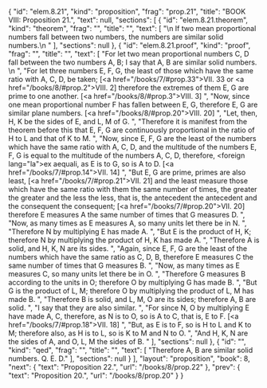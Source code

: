 {
  "id": "elem.8.21",
  "kind": "proposition",
  "frag": "prop.21",
  "title": "BOOK VIII: Proposition 21.",
  "text": null,
  "sections": [
    {
      "id": "elem.8.21.theorem",
      "kind": "theorem",
      "frag": "",
      "title": "",
      "text": [
        "\n       If two mean proportional numbers fall between two numbers, the numbers are similar solid numbers.\n      "
      ],
      "sections": null
    },
    {
      "id": "elem.8.21.proof",
      "kind": "proof",
      "frag": "",
      "title": "",
      "text": [
        "For let two mean proportional numbers C, D fall between the two numbers A, B; I say that A, B are similar solid numbers. \n      ",
        "For let three numbers E, F, G, the least of those which have the same ratio with A, C, D, be taken; [<a href=\"/books/7/#prop.33\">VII. 33</a> or <a href=\"/books/8/#prop.2\">VIII. 2</a>] therefore the extremes of them E, G are prime to one another. [<a href=\"/books/8/#prop.3\">VIII. 3</a>] ",
        "Now, since one mean proportional number F has fallen between E, G, therefore E, G are similar plane numbers. [<a href=\"/books/8/#prop.20\">VIII. 20</a>] ",
        "Let, then, H, K be the sides of E, and L, M of G. ",
        "Therefore it is manifest from the theorem before this that E, F, G are continuously proportional in the ratio of H to L and that of K to M. ",
        "Now, since E, F, G are the least of the numbers which have the same ratio with A, C, D, and the multitude of the numbers E, F, G is equal to the multitude of the numbers A, C, D, therefore, <foreign lang=\"la\">ex aequali</foreign>, as E is to G, so is A to D. [<a href=\"/books/7/#prop.14\">VII. 14</a>] ",
        "But E, G are prime, primes are also least, [<a href=\"/books/7/#prop.21\">VII. 21</a>] and the least measure those which have the same ratio with them the same number of times, the greater the greater and the less the less, that is, the antecedent the antecedent and the consequent the consequent; [<a href=\"/books/7/#prop.20\">VII. 20</a>] therefore E measures A the same number of times that G measures D. ",
        "Now, as many times as E measures A, so many units let there be in N. ",
        "Therefore N by multiplying E has made A. ",
        "But E is the product of H, K; therefore N by multiplying the product of H, K has made A. ",
        "Therefore A is solid, and H, K, N are its sides. ",
        "Again, since E, F, G are the least of the numbers which have the same ratio as C, D, B, therefore E measures C the same number of times that G measures B. ",
        "Now, as many times as E measures C, so many units let there be in O. ",
        "Therefore G measures B according to the units in O; therefore O by multiplying G has made B. ",
        "But G is the product of L, M; therefore O by multiplying the product of L, M has made B. ",
        "Therefore B is solid, and L, M, O are its sides; therefore A, B are solid. ",
        "I say that they are also similar. ",
        "For since N, O by multiplying E have made A, C, therefore, as N is to O, so is A to C, that is, E to F. [<a href=\"/books/7/#prop.18\">VII. 18</a>] ",
        "But, as E is to F, so is H to L and K to M; therefore also, as H is to L, so is K to M and N to O. ",
        "And H, K, N are the sides of A, and O, L, M the sides of B. "
      ],
      "sections": null
    },
    {
      "id": "",
      "kind": "qed",
      "frag": "",
      "title": "",
      "text": [
        "Therefore A, B are similar solid numbers. Q. E. D."
      ],
      "sections": null
    }
  ],
  "layout": "proposition",
  "book": 8,
  "next": {
    "text": "Proposition 22.",
    "url": "/books/8/prop.22"
  },
  "prev": {
    "text": "Proposition 20.",
    "url": "/books/8/prop.20"
  }
}
